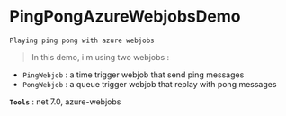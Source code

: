 # PingPongAzureWebjobsDemo
```
Playing ping pong with azure webjobs
```

> In this demo, i m using two webjobs :
- `PingWebjob` : a time trigger webjob that send ping messages
- `PongWebjob` : a queue trigger webjob that replay with pong messages

**`Tools`** : net 7.0, azure-webjobs
